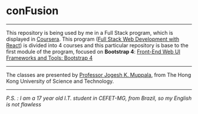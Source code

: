 # conFusion
---
This repository is being used by me in a Full Stack program, which is displayed in [Coursera](https://www.coursera.org/). This program ([Full Stack Web Development with React](https://www.coursera.org/programs/80611847-2e01-4be7-ae5e-2da9b34ffc2f?collectionId=&productId=x8mwvRC8EeiB6Qq6n4PnfA&productType=s12n&showMiniModal=true)) is divided into 4 courses and this particular repository is base to the first module of the program, focused on **Bootstrap 4**: [Front-End Web UI Frameworks and Tools: Bootstrap 4](https://www.coursera.org/programs/80611847-2e01-4be7-ae5e-2da9b34ffc2f?collectionId=&productId=x8mwvRC8EeiB6Qq6n4PnfA&productType=s12n&showMiniModal=true)

---
The classes are presented by [Professor Jogesh K. Muppala](https://www.coursera.org/instructor/jmuppala), from The Hong Kong University of Science and Technology.

---
*P.S. : I am a 17 year old I.T. student in CEFET-MG, from Brazil, so my English is not flawless*